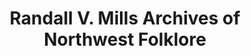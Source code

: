 ---
layout: repo
title: "Randall V. Mills Archives of Northwest Folklore"
id: 25251
permalink: repos/25251/
---